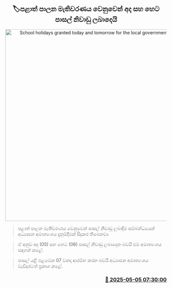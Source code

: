 <p align='center'><b><h2 align='center' title='School holidays granted today and tomorrow for the local government elections'>🏷පළාත් පාලන මැතිවරණය වෙනුවෙන් අද සහ හෙට පාසල් නිවාඩු ලබාදෙයි</h2></b></p>
<p align='center'><img src='https://helakuru.sgp1.cdn.digitaloceanspaces.com/esana/images/lib/school-students[1].jpg' width='600' alt='School holidays granted today and tomorrow for the local government elections'></p>

> පළාත් පාලන මැතිවරණය වෙනුවෙන් පාසල් නිවාඩු ලබාදීම සම්බන්ධයෙන් අධ්‍යාපන අමාත්‍යංශය දැනුම්දීමක් සිදුකර තිබෙනවා.

> ඒ අනුව අද (05) සහ හෙට (06) පාසල් නිවාඩු ලබාදෙන බවයි එම අමාත්‍යංශය සඳහන් කළේ.

> පාසල් යළි එළඹෙන 07 වනදා ආරම්භ කරන බවයි අධ්‍යාපන අමාත්‍යංශය වැඩිදුරටත් ප්‍රකාශ කළේ.



<h3 align='right'><a href='https://www.helakuru.lk/esana/p/109796/'>📅 2025-05-05 07:30:00</a></h3>
